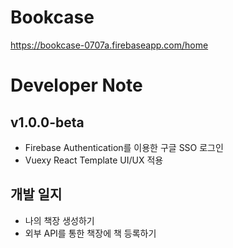 # Bookcase
https://bookcase-0707a.firebaseapp.com/home


# Developer Note
## v1.0.0-beta
- Firebase Authentication를 이용한 구글 SSO 로그인
- Vuexy React Template UI/UX 적용

## 개발 일지
- 나의 책장 생성하기
- 외부 API를 통한 책장에 책 등록하기
